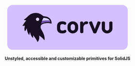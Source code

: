 <div align="center">
  <img src="./assets/corvu_banner.svg" width=400 />
</div>
<br />
<div align="center">
 <strong>
  Unstyled, accessible and customizable primitives for SolidJS
 </strong>
</div>
